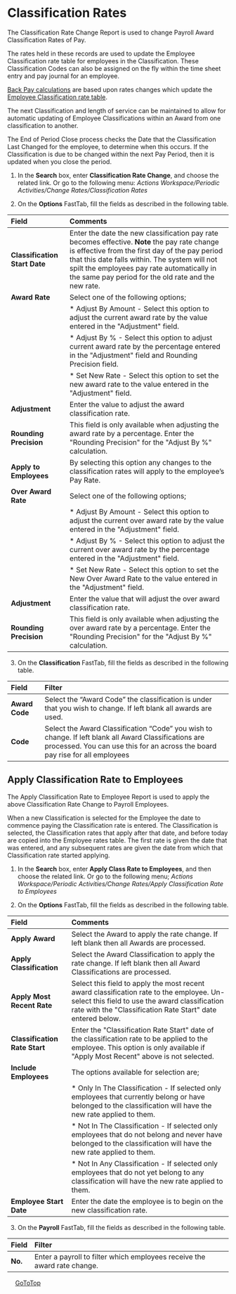 # Classification Rates

The Classification Rate Change Report is used to change Payroll Award Classification Rates of Pay.

The rates held in these records are used to update the Employee Classification rate table for employees in the Classification.  These Classification Codes can also be assigned on the fly within the time sheet entry and pay journal for an employee. 

[Back Pay calculations](au-payroll-periodic-activities-back-pay-calcluations.md) are based upon rates changes which update the [Employee Classification rate table](au-payroll-create-payroll-employee-pay-rates.md).

The next Classification and length of service can be maintained to allow for automatic updating of Employee Classifications within an Award from one classification to another.  

The End of Period Close process checks the Date that the Classification Last Changed for the employee, to determine when this occurs.  If the Classification is due to be changed within the next Pay Period, then it is updated when you close the period.

1.  In the **Search** box, enter **Classification Rate Change**, and choose the related link.  Or go to the following menu: *Actions Workspace/Periodic Activities/Change Rates/Classification Rates*
 
2.  On the **Options** FastTab, fill the fields as described in the following table.

|Field	|Comments|
| :--- | :--- |
|**Classification Start Date**|	Enter the date the new classification pay rate becomes effective.  **Note** the pay rate change is effective from the first day of the pay period that this date falls within. The system will not spilt the employees pay rate automatically in the same pay period for the old rate and the new rate.| 
|**Award Rate**|	Select one of the following options;|
||*	Adjust By Amount - Select this option to adjust the current award rate by the value entered in the "Adjustment" field.|
||*	Adjust By % - Select this option to adjust current award rate by the percentage entered in the "Adjustment" field and Rounding Precision field.|
||*	Set New Rate - Select this option to set the new award rate to the value entered in the "Adjustment" field.|
|**Adjustment**|	Enter the value to adjust the award classification rate.|
|**Rounding Precision**|	This field is only available when adjusting the award rate by a percentage.  Enter the "Rounding Precision" for the "Adjust By %" calculation.|  
|**Apply to Employees**|	By selecting this option any changes to the classification rates will apply to the employee’s Pay Rate.|
|**Over Award Rate**|	Select one of the following options;|
||*	Adjust By Amount - Select this option to adjust the current over award rate by the value entered in the "Adjustment" field.|
||*	Adjust By % - Select this option to adjust the current over award rate by the percentage entered in the "Adjustment" field.|
||*	Set New Rate - Select this option to set the New Over Award Rate to the value entered in the "Adjustment" field.|
|**Adjustment**|	Enter the value that will adjust the over award classification rate.|
|**Rounding Precision**	|This field is only available when adjusting the over award rate by a percentage.  Enter the "Rounding Precision" for the "Adjust By %" calculation. |

3.  On the **Classification** FastTab, fill the fields as described in the following table.

|Field	|Filter|
| :--- | :--- |
|**Award Code**|	Select the “Award Code” the classification is under that you wish to change.  If left blank all awards are used.|
|**Code**|	Select the Award Classification “Code” you wish to change.  If left blank all Award Classifications are processed. You can use this for an across the board pay rise for all employees|


## Apply Classification Rate to Employees

The Apply Classification Rate to Employee Report is used to apply the above Classification Rate Change to Payroll Employees.

When a new Classification is selected for the Employee the date to commence paying the Classification rate is entered.  The Classification is selected, the Classification rates that apply after that date, and before today are copied into the Employee rates table.  The first rate is given the date that was entered, and any subsequent rates are given the date from which that Classification rate started applying.

1.  In the **Search** box, enter **Apply Class Rate to Employees**, and then choose the related link.  Or go to the following menu;
*Actions Workspace/Periodic Activities/Change Rates/Apply Classification Rate to Employees*
 
2.  On the **Options** FastTab, fill the fields as described in the following table.

|Field|	Comments|
| :--- | :--- |
|**Apply Award**|	Select the Award to apply the rate change.  If left blank then all Awards are processed.|
|**Apply Classification**	|Select the Award Classification to apply the rate change.  If left blank then all Award Classifications are processed.|
|**Apply Most Recent Rate**|	Select this field to apply the most recent award classification rate to the employee. Un-select this field to use the award classification rate with the "Classification Rate Start" date entered below.|
|**Classification Rate Start**|	Enter the "Classification Rate Start" date of the classification rate to be applied to the employee.  This option is only available if "Apply Most Recent" above is not selected.|
|**Include Employees**|	The options available for selection are;|
||*	Only In The Classification - If selected only employees that currently belong or have belonged to the classification will have the new rate applied to them.|
||*	Not In The Classification - If selected only employees that do not belong and never have belonged to the classification will have the new rate applied to them.|
||*	Not In Any Classification - If selected only employees that do not yet belong to any classification will have the new rate applied to them.|
|**Employee Start Date**|	Enter the date the employee is to begin on the new classification rate.|

3.  On the **Payroll** FastTab, fill the fields as described in the following table.

|Field|	Filter|
| :--- | :--- |
|**No.**|	Enter a payroll to filter which employees receive the award rate change. | 

 
 [GoToTop](#classification-rates)
 
